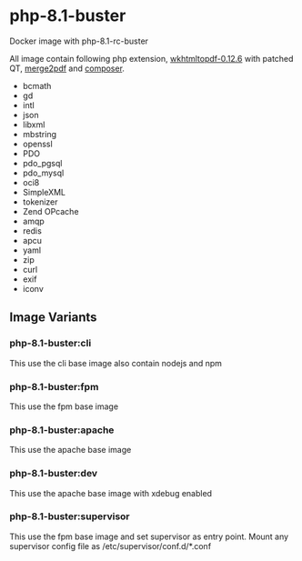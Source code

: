 # php-8.1-buster
Docker image with php-8.1-rc-buster

All image contain following php extension, [wkhtmltopdf-0.12.6](https://github.com/wkhtmltopdf/wkhtmltopdf/) with patched QT, [merge2pdf](https://github.com/ajaxray/merge2pdf) and [composer](https://github.com/composer/composer).

- bcmath
- gd
- intl
- json
- libxml
- mbstring
- openssl
- PDO
- pdo_pgsql
- pdo_mysql
- oci8
- SimpleXML
- tokenizer
- Zend OPcache
- amqp
- redis
- apcu
- yaml
- zip
- curl
- exif
- iconv

## Image Variants
### php-8.1-buster:cli
This use the cli base image also contain nodejs and npm

### php-8.1-buster:fpm
This use the fpm base image

### php-8.1-buster:apache
This use the apache base image

### php-8.1-buster:dev
This use the apache base image with xdebug enabled

### php-8.1-buster:supervisor
This use the fpm base image and set supervisor as entry point. Mount any supervisor config file as /etc/supervisor/conf.d/*.conf
